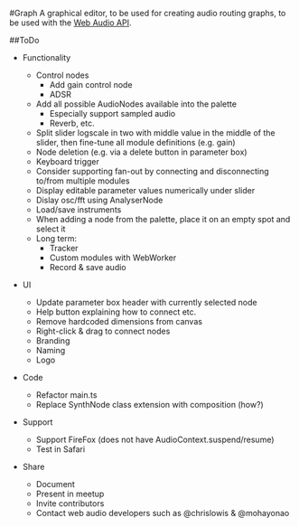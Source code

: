#Graph
A graphical editor, to be used for creating audio routing graphs,
to be used with the
[Web Audio API](https://developer.mozilla.org/en-US/docs/Web/API/Web_Audio_API).

##ToDo
- Functionality
	- Control nodes
		- Add gain control node
		- ADSR
	- Add all possible AudioNodes available into the palette
		- Especially support sampled audio
		- Reverb, etc.
	- Split slider logscale in two with middle value in the middle of the slider,
		then fine-tune all module definitions (e.g. gain)
	- Node deletion (e.g. via a delete button in parameter box)
	- Keyboard trigger
	- Consider supporting fan-out by connecting and disconnecting to/from multiple modules
	- Display editable parameter values numerically under slider
	- Dislay osc/fft using AnalyserNode
	- Load/save instruments
	- When adding a node from the palette, place it on an empty
		spot and select it
	- Long term:
		- Tracker
		- Custom modules with WebWorker
		- Record & save audio

- UI
	- Update parameter box header with currently selected node
	- Help button explaining how to connect etc.
	- Remove hardcoded dimensions from canvas
	- Right-click & drag to connect nodes
	- Branding
	- Naming
	- Logo
- Code
	- Refactor main.ts
	- Replace SynthNode class extension with composition (how?)
- Support
	- Support FireFox (does not have AudioContext.suspend/resume)
	- Test in Safari
- Share
	- Document
	- Present in meetup
	- Invite contributors
	- Contact web audio developers such as @chrislowis & @mohayonao

